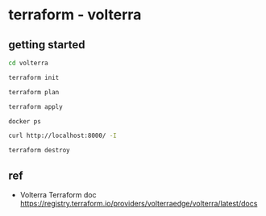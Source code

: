 # terraform - volterra

## getting started

```sh
cd volterra

terraform init

terraform plan

terraform apply

docker ps

curl http://localhost:8000/ -I

terraform destroy
```

## ref

- Volterra Terraform doc <https://registry.terraform.io/providers/volterraedge/volterra/latest/docs>
